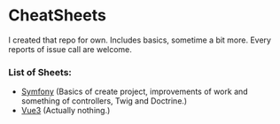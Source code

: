 # CheatSheets
I created that repo for own. Includes basics, sometime a bit more. Every reports of issue call are welcome.

### List of Sheets:
* [Symfony](./sheets/SYMFONY.md) (Basics of create project, improvements of work and something of controllers, Twig and Doctrine.)
* [Vue3](./sheets/VUE3.md) (Actually nothing.)
